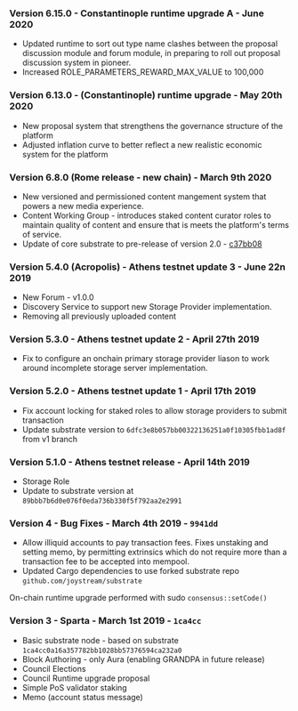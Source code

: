 ### Version 6.15.0 - Constantinople runtime upgrade A - June 2020
- Updated runtime to sort out type name clashes between the proposal discussion module
and forum module, in preparing to roll out proposal discussion system in pioneer.
- Increased ROLE_PARAMETERS_REWARD_MAX_VALUE to 100,000

### Version 6.13.0 - (Constantinople) runtime upgrade - May 20th 2020
- New proposal system that strengthens the governance structure of the platform
- Adjusted inflation curve to better reflect a new realistic economic system for the platform

### Version 6.8.0 (Rome release - new chain) - March 9th 2020
- New versioned and permissioned content mangement system that powers a new media experience.
- Content Working Group - introduces staked content curator roles to maintain quality of content and ensure that is meets the platform's terms of service.
- Update of core substrate to pre-release of version 2.0 - [c37bb08](https://github.com/paritytech/substrate/commit/c37bb08535c49a12320af7facfd555ce05cce2e8)

### Version 5.4.0 (Acropolis) - Athens testnet update 3 - June 22n 2019
- New Forum - v1.0.0
- Discovery Service to support new Storage Provider implementation.
- Removing all previously uploaded content

### Version 5.3.0 - Athens testnet update 2 - April 27th 2019
- Fix to configure an onchain primary storage provider liason to work around incomplete storage server implementation.

### Version 5.2.0 - Athens testnet update 1 - April 17th 2019
- Fix account locking for staked roles to allow storage providers to submit transaction
- Update substrate version to `6dfc3e8b057bb00322136251a0f10305fbb1ad8f` from v1 branch

### Version 5.1.0 - Athens testnet release - April 14th 2019
- Storage Role
- Update to substrate version at `89bbb7b6d0e076f0eda736b330f5f792aa2e2991`

### Version 4 - Bug Fixes - March 4th 2019 - `9941dd`
 - Allow illiquid accounts to pay transaction fees. Fixes unstaking and setting memo, by permitting extrinsics which do not require more than a transaction fee to be accepted into mempool.
 - Updated Cargo dependencies to use forked substrate repo `github.com/joystream/substrate`

 On-chain runtime upgrade performed with sudo `consensus::setCode()`

### Version 3 - Sparta - March 1st 2019 - `1ca4cc`
  - Basic substrate node - based on substrate `1ca4cc0a16a357782bb1028bb57376594ca232a0`
  - Block Authoring - only Aura (enabling GRANDPA in future release)
  - Council Elections
  - Council Runtime upgrade proposal
  - Simple PoS validator staking
  - Memo (account status message)
